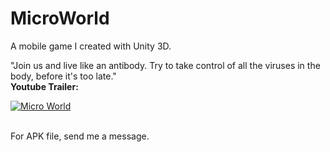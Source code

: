 # MicroWorld
A mobile game I created with Unity 3D. <br/>

"Join us and live like an antibody. Try to take control of all the viruses in the body, before it's too late." </br>
<b> Youtube Trailer: </b> <br/>

[![Micro World](https://i.postimg.cc/Zq0Md6Sr/aaa.png)](https://www.youtube.com/embed/VfB30ZkDJN4 "Micro World")

<br/>
For APK file, send me a message.
